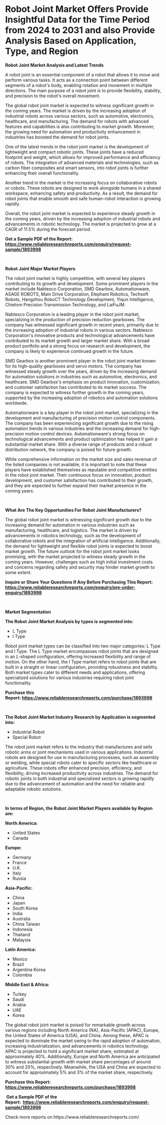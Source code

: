 <p><h1>Robot Joint Market Offers Provide Insightful Data for the Time Period from 2024 to 2031 and also Provide Analysis Based on Application, Type, and Region</h1></p><p><strong>Robot Joint Market Analysis and Latest Trends</strong></p>
<p><p>A robot joint is an essential component of a robot that allows it to move and perform various tasks. It acts as a connection point between different segments of a robot's body, enabling rotation and movement in multiple directions. The main purpose of a robot joint is to provide flexibility, stability, and precision to the robot's overall movement.</p><p>The global robot joint market is expected to witness significant growth in the coming years. The market is driven by the increasing adoption of industrial robots across various sectors, such as automotive, electronics, healthcare, and manufacturing. The demand for robots with advanced features and capabilities is also contributing to market growth. Moreover, the growing need for automation and productivity enhancement in industries has boosted the demand for robot joints.</p><p>One of the latest trends in the robot joint market is the development of lightweight and compact robotic joints. These joints have a reduced footprint and weight, which allows for improved performance and efficiency of robots. The integration of advanced materials and technologies, such as carbon fiber composites and smart sensors, into robot joints is further enhancing their overall functionality.</p><p>Another trend in the market is the increasing focus on collaborative robots or cobots. These robots are designed to work alongside humans in a shared workspace, enhancing safety and productivity. As a result, the demand for robot joints that enable smooth and safe human-robot interaction is growing rapidly.</p><p>Overall, the robot joint market is expected to experience steady growth in the coming years, driven by the increasing adoption of industrial robots and advancements in robotic technology. The market is projected to grow at a CAGR of 11.5% during the forecast period.</p></p>
<p><strong>Get a Sample PDF of the Report:&nbsp; <a href="https://www.reliableresearchreports.com/enquiry/request-sample/1893998">https://www.reliableresearchreports.com/enquiry/request-sample/1893998</a></strong></p>
<p>&nbsp;</p>
<p><strong>Robot Joint Major Market Players</strong></p>
<p><p>The robot joint market is highly competitive, with several key players contributing to its growth and development. Some prominent players in the market include Nabtesco Corporation, SMD Gearbox, Automationware, ASAGE ROBOTS, Main Drive Corporation, Elephant Robotics, Techsoft Robots, Hangzhou RoboCT Technology Development, Yiqun Intelligence, Chietom Precision Transmission Technology, and LaiFuJM.</p><p>Nabtesco Corporation is a leading player in the robot joint market, specializing in the production of precision reduction gearboxes. The company has witnessed significant growth in recent years, primarily due to the increasing adoption of industrial robots in various sectors. Nabtesco Corporation's innovative products and technological advancements have contributed to its market growth and larger market share. With a broad product portfolio and a strong focus on research and development, the company is likely to experience continued growth in the future.</p><p>SMD Gearbox is another prominent player in the robot joint market known for its high-quality gearboxes and servo motors. The company has witnessed steady growth over the years, driven by the increasing demand for automation solutions in industries such as automotive, electronics, and healthcare. SMD Gearbox's emphasis on product innovation, customization, and customer satisfaction has contributed to its market success. The company is expected to witness further growth in the coming years, supported by the increasing adoption of robotics and automation solutions worldwide.</p><p>Automationware is a key player in the robot joint market, specializing in the development and manufacturing of precision motion control components. The company has been experiencing significant growth due to the rising automation trends in various industries and the increasing demand for high-precision motion control devices. Automationware's strong focus on technological advancements and product optimization has helped it gain a substantial market share. With a diverse range of products and a robust distribution network, the company is poised for future growth.</p><p>While comprehensive information on the market size and sales revenue of the listed companies is not available, it is important to note that these players have established themselves as reputable and competitive entities in the robot joint market. Their continuous focus on innovation, product development, and customer satisfaction has contributed to their growth, and they are expected to further expand their market presence in the coming years.</p></p>
<p>&nbsp;</p>
<p><strong>What Are The Key Opportunities For Robot Joint Manufacturers?</strong></p>
<p><p>The global robot joint market is witnessing significant growth due to the increasing demand for automation in various industries such as manufacturing, healthcare, and logistics. The market is driven by advancements in robotics technology, such as the development of collaborative robots and the integration of artificial intelligence. Additionally, the demand for lightweight and flexible robot joints is expected to boost market growth. The future outlook for the robot joint market looks promising, with the market projected to witness steady growth in the coming years. However, challenges such as high initial investment costs and concerns regarding safety and security may hinder market growth to some extent.</p></p>
<p><strong>Inquire or Share Your Questions If Any Before Purchasing This Report: <a href="https://www.reliableresearchreports.com/enquiry/pre-order-enquiry/1893998">https://www.reliableresearchreports.com/enquiry/pre-order-enquiry/1893998</a></strong></p>
<p>&nbsp;</p>
<p><strong>Market Segmentation</strong></p>
<p><strong>The Robot Joint Market Analysis by types is segmented into:</strong></p>
<p><ul><li>L Type</li><li>I Type</li></ul></p>
<p><p>Robot joint market types can be classified into two major categories: L Type and I Type. The L Type market encompasses robot joints that are designed in an L-shaped configuration, offering increased flexibility and range of motion. On the other hand, the I Type market refers to robot joints that are built in a straight or linear configuration, providing robustness and stability. Both market types cater to different needs and applications, offering specialized solutions for various industries requiring robot joint functionality.</p></p>
<p><strong>Purchase this Report:&nbsp;<a href="https://www.reliableresearchreports.com/purchase/1893998">https://www.reliableresearchreports.com/purchase/1893998</a></strong></p>
<p>&nbsp;</p>
<p><strong>The Robot Joint Market Industry Research by Application is segmented into:</strong></p>
<p><ul><li>Industrial Robot</li><li>Special Robot</li></ul></p>
<p><p>The robot joint market refers to the industry that manufactures and sells robotic arms or joint mechanisms used in various applications. Industrial robots are designed for use in manufacturing processes, such as assembly or welding, while special robots cater to specific sectors like healthcare or agriculture. These robots offer enhanced precision, efficiency, and flexibility, driving increased productivity across industries. The demand for robotic joints in both industrial and specialized sectors is growing rapidly due to the advancement of automation and the need for reliable and adaptable robotic solutions.</p></p>
<p>&nbsp;</p>
<p><strong>In terms of Region, the Robot Joint Market Players available by Region are:</strong></p>
<p>
    <p> <strong> North America: </strong>
        <ul>
            <li>United States</li>
            <li>Canada</li>
        </ul>
        </p> 
    <p> <strong> Europe: </strong>
        <ul>
            <li>Germany</li>
            <li>France</li>
            <li>U.K.</li>
            <li>Italy</li>
            <li>Russia</li>
        </ul>
        </p> 
    <p> <strong> Asia-Pacific: </strong>
        <ul>
            <li>China</li>
            <li>Japan</li>
            <li>South Korea</li>
            <li>India</li>
            <li>Australia</li>
            <li>China Taiwan</li>
            <li>Indonesia</li>
            <li>Thailand</li>
            <li>Malaysia</li>
        </ul>
        </p> 
    <p> <strong> Latin America: </strong>
        <ul>
            <li>Mexico</li>
            <li>Brazil</li>
            <li>Argentina Korea</li>
            <li>Colombia</li>
        </ul>
        </p> 
    <p> <strong> Middle East & Africa: </strong>
        <ul>
            <li>Turkey</li>
            <li>Saudi</li>
            <li>Arabia</li>
            <li>UAE</li>
            <li>Korea</li>
        </ul>
    </p>
    </p>
<p><p>The global robot joint market is poised for remarkable growth across various regions including North America (NA), Asia-Pacific (APAC), Europe, the United States of America (USA), and China. Among these, APAC is expected to dominate the market owing to the rapid adoption of automation, increasing industrialization, and advancements in robotics technology. APAC is projected to hold a significant market share, estimated at approximately 40%. Additionally, Europe and North America are anticipated to witness substantial growth with market share percentages of around 30% and 20%, respectively. Meanwhile, the USA and China are expected to account for approximately 5% and 3% of the market share, respectively.</p></p>
<p><strong>Purchase this Report: <a href="https://www.reliableresearchreports.com/purchase/1893998">https://www.reliableresearchreports.com/purchase/1893998</a></strong></p>
<p>&nbsp;<strong>Get a Sample PDF of the Report:&nbsp;&nbsp;<a href="https://www.reliableresearchreports.com/enquiry/request-sample/1893998">https://www.reliableresearchreports.com/enquiry/request-sample/1893998</a></strong></p>
<p><strong></strong></p>
<p>Check more reports on https://www.reliableresearchreports.com/</p>